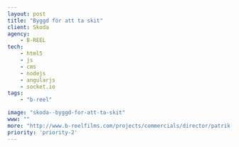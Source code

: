 ```yaml
---
layout: post
title: "Byggd för att ta skit"
client: Skoda
agency:
    - B-REEL
tech:
    - html5
    - js
    - cms
    - nodejs
    - angularjs
    - socket.io
tags:
    - "b-reel"

image: "skoda--byggd-for-att-ta-skit"
www: ""
more: "http://www.b-reelfilms.com/projects/commercials/director/patrik-gyllstrom/case/686/skoda/"
priority: 'priority-2'
---
```

